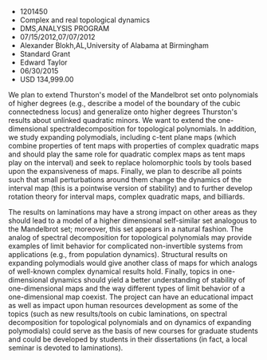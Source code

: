 
* 1201450
* Complex and real topological dynamics
* DMS,ANALYSIS PROGRAM
* 07/15/2012,07/07/2012
* Alexander Blokh,AL,University of Alabama at Birmingham
* Standard Grant
* Edward Taylor
* 06/30/2015
* USD 134,999.00

We plan to extend Thurston's model of the Mandelbrot set onto polynomials of
higher degrees (e.g., describe a model of the boundary of the cubic
connectedness locus) and generalize onto higher degrees Thurston's results about
unlinked quadratic minors. We want to extend the one-dimensional
spectraldecomposition for topological polynomials. In addition, we study
expanding polymodials, including c-tent plane maps (which combine properties of
tent maps with properties of complex quadratic maps and should play the same
role for quadratic complex maps as tent maps play on the interval) and seek to
replace holomorphic tools by tools based upon the expansiveness of maps.
Finally, we plan to describe all points such that small perturbations around
them change the dynamics of the interval map (this is a pointwise version of
stability) and to further develop rotation theory for interval maps, complex
quadratic maps, and billiards.

The results on laminations may have a strong impact on other areas as they
should lead to a model of a higher dimensional self-similar set analogous to the
Mandelbrot set; moreover, this set appears in a natural fashion. The analog of
spectral decomposition for topological polynomials may provide examples of limit
behavior for complicated non-invertible systems from applications (e.g., from
population dynamics). Structural results on expanding polymodials would give
another class of maps for which analogs of well-known complex dynamical results
hold. Finally, topics in one-dimensional dynamics should yield a better
understanding of stability of one-dimensional maps and the way different types
of limit behavior of a one-dimensional map coexist. The project can have an
educational impact as well as impact upon human resources development as some of
the topics (such as new results/tools on cubic laminations, on spectral
decomposition for topological polynomials and on dynamics of expanding
polymodials) could serve as the basis of new courses for graduate students and
could be developed by students in their dissertations (in fact, a local seminar
is devoted to laminations).
